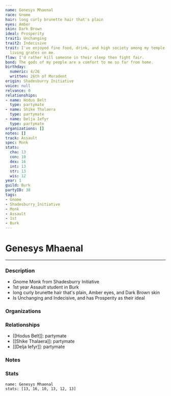 ```yaml
---
name: Genesys Mhaenal
race: Gnome
hair: long curly brunette hair that's plain
eyes: Amber
skin: Dark Brown
ideal: Prosperity
trait1: Unchanging
trait2: Indecisive
trait: I've enjoyed fine food, drink, and high society among my temple's elite. Rough
  living grates on me.
flaw: I'd rather kill someone in their sleep then fight fair.
bond: The gods of my people are a comfort to me so far from home.
birthday:
  numeric: 4/26
  written: 26th of Moradent
origin: Shadesburry Initiative
voice: null
relvance: 0
relationships:
- name: Hodus Belt
  type: partymate
- name: Shike Thalaera
  type: partymate
- name: Delja Iefyr
  type: partymate
organizations: []
notes: []
track: Assault
spec: Monk
stats:
  cha: 13
  con: 10
  dex: 16
  int: 13
  str: 13
  wis: 12
year: 1
guild: Burk
partyID: 38
tags:
- Gnome
- Shadesburry_Initiative
- Monk
- Assault
- 1st
- Burk
---
```

# Genesys Mhaenal
---
### Description
- Gnome Monk from Shadesburry Initiative
- 1st year Assault student in Burk
- long curly brunette hair that's plain, Amber eyes, and Dark Brown skin
- Is Unchanging and Indecisive, and has Prosperity as their ideal

### Organizations

### Relationships
- [[Hodus Belt]]: partymate
- [[Shike Thalaera]]: partymate
- [[Delja Iefyr]]: partymate

### Notes

### Stats
```statblock
name: Genesys Mhaenal
stats: [13, 16, 10, 13, 12, 13]
```